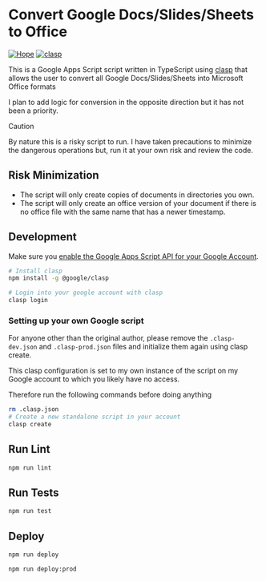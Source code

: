 # Convert Google Docs/Slides/Sheets to Office

[![Hope](https://img.shields.io/badge/tested%20by-H%C2%AF%5C__(%E3%83%84)__%2F%C2%AFPE-green.svg)](http://www.hopedrivendevelopment.com)
[![clasp](https://img.shields.io/badge/built%20with-clasp-4285f4.svg)](https://github.com/google/clasp)

This is a Google Apps Script script written in TypeScript using [clasp](https://github.com/clasp/clasp)
that allows the user to convert all Google Docs/Slides/Sheets into Microsoft
Office formats

I plan to add logic for conversion in the opposite direction but it has not
been a priority.
> [!CAUTION]
> By nature this is a risky script to run. I have taken precautions to minimize
> the dangerous operations but, run it at your own risk and review the code.

## Risk Minimization

- The script will only create copies of documents in directories you own.
- The script will only create an office version of your document if there is no
  office file with the same name that has a newer timestamp.

## Development

Make sure you [enable the Google Apps Script API for your Google Account](https://script.google.com/home/usersettings).

```sh
# Install clasp
npm install -g @google/clasp

# Login into your google account with clasp
clasp login
```

### Setting up your own Google script

For anyone other than the original author, please remove the `.clasp-dev.json`
and `.clasp-prod.json` files and initialize them again using clasp create.

This clasp configuration is set to my own instance of the script on my Google
account to which you likely have no access.

Therefore run the following commands before doing anything

```sh
rm .clasp.json
# Create a new standalone script in your account
clasp create
```

## Run Lint

```sh
npm run lint
```

## Run Tests

```sh
npm run test
```

## Deploy

```sh
npm run deploy

npm run deploy:prod
```
